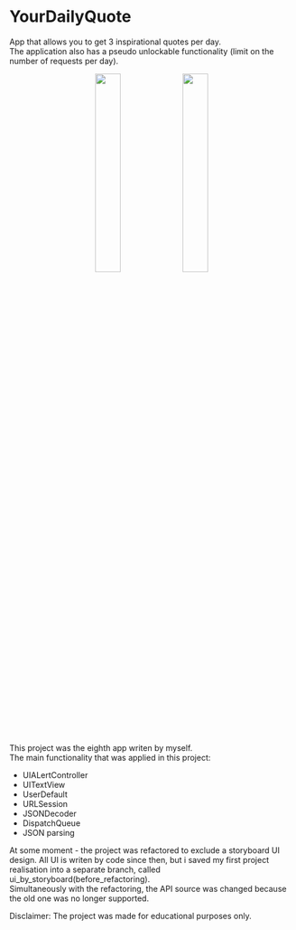 # YourDailyQuote
App that allows you to get 3 inspirational quotes per day.\
The application also has a pseudo unlockable functionality (limit on the number of requests per day).

<p align="center">
<img src="https://user-images.githubusercontent.com/82824022/211313268-21f447a5-d5d8-4510-a210-ebff969aae90.PNG" width=30% height=30%>  <img src="https://user-images.githubusercontent.com/82824022/211313253-333da18f-f045-4acb-afe7-f3f0446b1b01.PNG" width=30% height=30%> 
</p>

This project was the eighth app writen by myself.\
The main functionality that was applied in this project:
- UIALertController
- UITextView
- UserDefault
- URLSession
- JSONDecoder
- DispatchQueue
- JSON parsing

At some moment - the project was refactored to exclude a storyboard UI design. All UI is writen by code since then, but i saved my first project realisation into a separate branch, called ui_by_storyboard(before_refactoring).\
Simultaneously with the refactoring, the API source was changed because the old one was no longer supported.

Disclaimer:
The project was made for educational purposes only.
